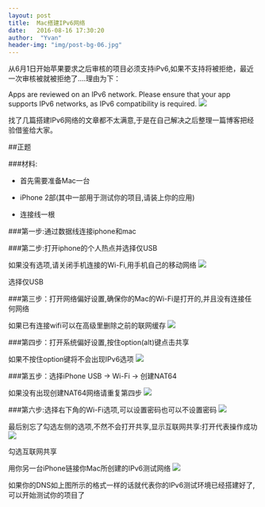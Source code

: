 ```yaml
---
layout: post
title:  Mac搭建IPv6网络
date:   2016-08-16 17:30:20
author:  "Yvan"
header-img: "img/post-bg-06.jpg"
---
```

从6月1日开始苹果要求之后审核的项目必须支持iPv6,如果不支持将被拒绝，最近一次审核被就被拒绝了....理由为下：

Apps are reviewed on an IPv6 network. Please ensure that your app supports IPv6 networks, as IPv6 compatibility is required.
![](http://7xqhpt.com1.z0.glb.clouddn.com/applestore_ipv6.png)

找了几篇搭建IPv6网络的文章都不太满意,于是在自己解决之后整理一篇博客把经验借鉴给大家。

##正题

###材料:

- 首先需要准备Mac一台

- iPhone 2部(其中一部用于测试你的项目,请装上你的应用)

- 连接线一根

###第一步:通过数据线连接iphone和mac

###第二步:打开iphone的个人热点并选择仅USB

如果没有选项,请关闭手机连接的Wi-Fi,用手机自己的移动网络
![](http://7xqhpt.com1.z0.glb.clouddn.com/iphone_personal_wifi.png)

选择仅USB

###第三步：打开网络偏好设置,确保你的Mac的Wi-Fi是打开的,并且没有连接任何网络

如果已有连接wifi可以在高级里删除之前的联网缓存
![](http://7xqhpt.com1.z0.glb.clouddn.com/make_sure_openwifi.png)

###第四步：打开系统偏好设置,按住option(alt)键点击共享

如果不按住option键将不会出现IPv6选项
![](http://7xqhpt.com1.z0.glb.clouddn.com/system_option_ipv6.png)

###第五步：选择iPhone USB -> Wi-Fi -> 创建NAT64

如果没有出现创建NAT64网络请重复第四步
![](http://7xqhpt.com1.z0.glb.clouddn.com/creat_nat64.png)

###第六步:选择右下角的Wi-Fi选项,可以设置密码也可以不设置密码
![](http://7xqhpt.com1.z0.glb.clouddn.com/creat_wifi.png)

最后别忘了勾选左侧的选项,不然不会打开共享,显示互联网共享:打开代表操作成功
![](http://7xqhpt.com1.z0.glb.clouddn.com/make_sure_select_nat64.png)

勾选互联网共享

用你另一台iPhone链接你Mac所创建的IPv6测试网络
![](http://7xqhpt.com1.z0.glb.clouddn.com/phone_wifi_dns)

如果你的DNS如上图所示的格式一样的话就代表你的IPv6测试环境已经搭建好了,可以开始测试你的项目了
